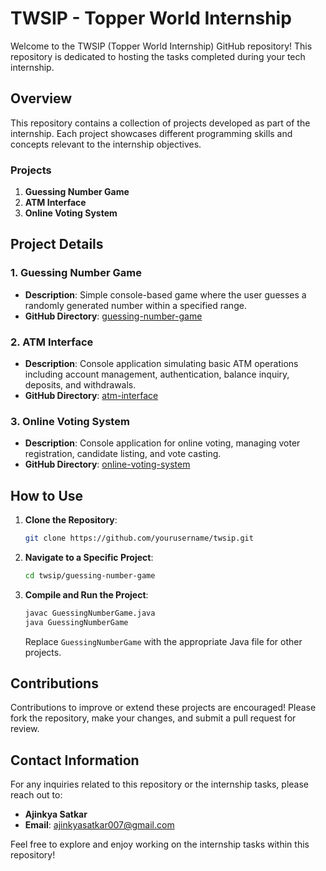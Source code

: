 # TWSIP - Topper World Internship

Welcome to the TWSIP (Topper World Internship) GitHub repository! This repository is dedicated to hosting the tasks completed during your tech internship.

## Overview

This repository contains a collection of projects developed as part of the internship. Each project showcases different programming skills and concepts relevant to the internship objectives.

### Projects

1. **Guessing Number Game**
2. **ATM Interface**
3. **Online Voting System**

## Project Details

### 1. Guessing Number Game

- **Description**: Simple console-based game where the user guesses a randomly generated number within a specified range.
- **GitHub Directory**: [guessing-number-game](https://github.com/yourusername/twsip/tree/main/guessing-number-game)

### 2. ATM Interface

- **Description**: Console application simulating basic ATM operations including account management, authentication, balance inquiry, deposits, and withdrawals.
- **GitHub Directory**: [atm-interface](https://github.com/yourusername/twsip/tree/main/atm-interface)

### 3. Online Voting System

- **Description**: Console application for online voting, managing voter registration, candidate listing, and vote casting.
- **GitHub Directory**: [online-voting-system](https://github.com/yourusername/twsip/tree/main/online-voting-system)

## How to Use

1. **Clone the Repository**:
   ```sh
   git clone https://github.com/yourusername/twsip.git
   ```

2. **Navigate to a Specific Project**:
   ```sh
   cd twsip/guessing-number-game
   ```

3. **Compile and Run the Project**:
   ```sh
   javac GuessingNumberGame.java
   java GuessingNumberGame
   ```

   Replace `GuessingNumberGame` with the appropriate Java file for other projects.

## Contributions

Contributions to improve or extend these projects are encouraged! Please fork the repository, make your changes, and submit a pull request for review.

## Contact Information

For any inquiries related to this repository or the internship tasks, please reach out to:

- **Ajinkya Satkar**
- **Email**: ajinkyasatkar007@gmail.com

Feel free to explore and enjoy working on the internship tasks within this repository!

